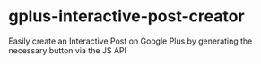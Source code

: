 gplus-interactive-post-creator
==============================

Easily create an Interactive Post on Google Plus by generating the necessary button via the JS API
